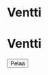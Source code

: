 # Ventti
<!DOCTYPE html>

<html>

<head>
	<meta charset="utf-8" />
	<head><title>Ventti</title>

<h1>Ventti</h1>

<p id="Pelaajan kortit"></p>
<p id="Tietokoneen kortit"></p>
<p id="message"></p>



<button onclick="Pelaa()">Pelaa</button>

<script>
function Pelaa() {
    var num1, num2,num3, num4, sum1, sum2, pelaaja, tietokone;
	
    num1 = Math.floor(Math.random()*13) + 1;
    num2 = Math.floor(Math.random()*13) + 1;
    num3 = Math.floor(Math.random()*13) + 1;
	num4 = Math.floor(Math.random()*13) + 1;
    sum1 = num1 + num2;
	sum2 = num3 + num4;
    pelaaja = num1 + num2;
	tietokone = num3 + num4;
	document.getElementById("Pelaajan kortit").innerHTML = "Pelaajan kortit: " + num1 + " + " + num2 + " = " +sum1;
	document.getElementById("Tietokoneen kortit").innerHTML = "Tietokoneen kortit: " + num3 + " + " + num4 + " = " +sum2;
	
	
	
	if (sum1 > 21 && sum2 >21) {
		document.getElementById("message").innerHTML = "Tasuri!";
	}
	else if (sum1 == sum2) {
		document.getElementById("message").innerHTML = "Tasapeli!";
	}
	else if (sum1 >= 22) {
		document.getElementById("message").innerHTML = "Tietokone voitti!"
	}
	else if (sum2 >= 22) {
		document.getElementById("message").innerHTML = "Pelaaja voitti!"
	}
	else if (sum1 > sum2) {
		document.getElementById("message").innerHTML = "Pelaaja voitti!";
	}
	else if (sum2 > sum1) {
		document.getElementById("message").innerHTML = "Tietskari voitti!";
	}
	
	
}


</script>
</head>




</body>
</html>
